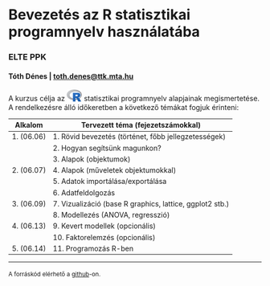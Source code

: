 # Bevezetés az R statisztikai programnyelv használatába
### ELTE PPK
#### Tóth Dénes | <toth.denes@ttk.mta.hu>

A kurzus célja az <img src="/images/Rlogo.png" alt="R" style="width: 30px;"/> 
statisztikai programnyelv alapjainak megismertetése. A rendelkezésre 
álló időkeretben a következő témákat fogjuk érinteni:

Alkalom       | Tervezett téma (fejezetszámokkal)
--------------|---------
1. (06.06)    |  1. Rövid bevezetés (történet, főbb jellegzetességek)
              |  2. Hogyan segítsünk magunkon?
              |  3. Alapok (objektumok)
2. (06.07)    |  4. Alapok (műveletek objektumokkal)
              |  5. Adatok importálása/exportálása
              |  6. Adatfeldolgozás
3. (06.09)    |  7. Vizualizáció (base R graphics, lattice, ggplot2 stb.)
              |  8. Modellezés (ANOVA, regresszió)
4. (06.13)    |  9. Kevert modellek (opcionális)
              | 10. Faktorelemzés (opcionális)
5. (06.14)    | 11. Programozás R-ben

------
<small>A forráskód elérhető a [github](https://github.com/tdeenes/Rintro_MA/tree/master)-on.</small>